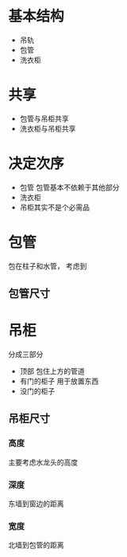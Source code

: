 # 基本结构
  * 吊轨
  * 包管
  * 洗衣柜

# 共享
  * 包管与吊柜共享
  * 洗衣柜与吊柜共享

# 决定次序
  * 包管 包管基本不依赖于其他部分
  * 洗衣柜 
  * 吊柜其实不是个必需品

# 包管
包在柱子和水管， 考虑到
## 包管尺寸

# 吊柜
分成三部分
  * 顶部 包住上方的管道
  * 有门的柜子 用于放置东西
  * 没门的柜子

## 吊柜尺寸
### 高度
主要考虑水龙头的高度
### 深度
东墙到窗边的距离
### 宽度
北墙到包管的距离





